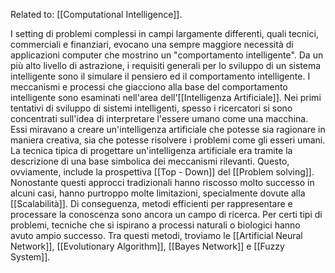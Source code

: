Related to: [[Computational Intelligence]].

I setting di problemi complessi in campi largamente differenti, quali tecnici, commerciali e finanziari, evocano una sempre maggiore necessità di applicazioni computer che mostrino un "comportamento intelligente".
Da un più alto livello di astrazione, i requisiti generali per lo sviluppo di un sistema intelligente sono il simulare il pensiero ed il comportamento intelligente.
I meccanismi e processi che giacciono alla base del comportamento intelligente sono esaminati nell'area dell'[[Intelligenza Artificiale]].
Nei primi tentativi di sviluppo di sistemi intelligenti, spesso i ricercatori si sono concentrati sull'idea di interpretare l'essere umano come una macchina. Essi miravano a creare un'intelligenza artificiale che potesse sia ragionare in maniera creativa, sia che potesse risolvere i problemi come gli esseri umani.
La tecnica tipica di progettare un'intelligenza artificiale era tramite la descrizione di una base simbolica dei meccanismi rilevanti. Questo, ovviamente, include la prospettiva [[Top - Down]] del [[Problem solving]].
Nonostante questi approcci tradizionali hanno riscosso molto successo in alcuni casi, hanno purtroppo molte limitazioni, specialmente dovute alla [[Scalabilità]].
Di conseguenza, metodi efficienti per rappresentare e processare la conoscenza sono ancora un campo di ricerca. Per certi tipi di problemi, tecniche che si ispirano a processi naturali o biologici hanno avuto ampio successo. Tra questi metodi, troviamo le [[Artificial Neural Network]], [[Evolutionary Algorithm]], [[Bayes Network]] e [[Fuzzy System]].
